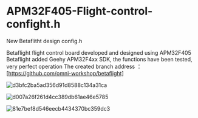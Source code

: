 # APM32F405-Flight-control-confight.h
New Betaflitht design config.h

Betaflight flight control board developed and designed using APM32F405
Betaflight added Geehy APM32F4xx SDK, the functions have been tested, very perfect operation
The created branch address ：[https://github.com/omni-workshop/betaflight]

![d3bfc2ba5ad356d91d8588c134a31ca](https://github.com/Alden-wrk/APM32F405-Flightcontrol-config.h/assets/168357057/38f17c2e-f74d-41f6-8bfb-abb77f85ed69)

![d007a26f261d4cc389db61ae46e5785](https://github.com/Alden-wrk/APM32F405-Flightcontrol-config.h/assets/168357057/629ab4dd-56ce-48ec-90ba-ebb1c4c700c5)


![81e7bef8d546eecb4434370bc359dc3](https://github.com/Alden-wrk/APM32F405-Flightcontrol-config.h/assets/168357057/77e4d9fc-180c-496c-9f52-64297db9a2ed)

